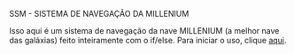 SSM - SISTEMA DE NAVEGAÇÃO DA MILLENIUM

Isso aqui é um sistema de navegação da nave MILLENIUM (a melhor nave das galáxias) feito inteiramente com o if/else. Para iniciar o uso, clique [aqui](https://dxthko.github.io/sistema-navegacao-millenium/).
